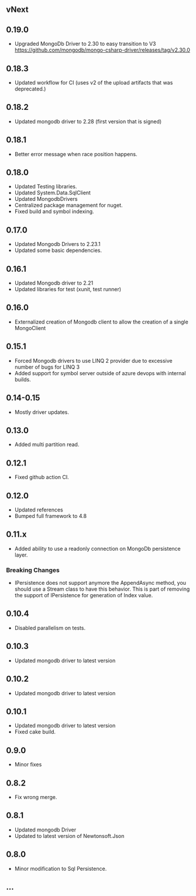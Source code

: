 ## vNext

## 0.19.0

- Upgraded MongoDb Driver to 2.30 to easy transition to V3 https://github.com/mongodb/mongo-csharp-driver/releases/tag/v2.30.0

## 0.18.3

- Updated workflow for CI (uses v2 of the upload artifacts that was deprecated.)

## 0.18.2

- Updated mongodb driver to 2.28 (first version that is signed)

## 0.18.1

- Better error message when race position happens.

## 0.18.0

- Updated Testing libraries.
- Updated System.Data.SqlClient
- Updated MongodbDrivers
- Centralized package management for nuget.
- Fixed build and symbol indexing.

## 0.17.0

- Updated Mongodb Drivers to 2.23.1
- Updated some basic dependencies.

## 0.16.1

- Updated Mongodb driver to 2.21
- Updated libraries for test (xunit, test runner)

## 0.16.0

- Externalized creation of Mongodb client to allow the creation of a single MongoClient

## 0.15.1

- Forced Mongodb drivers to use LINQ 2 provider due to excessive number of bugs for LINQ 3
- Added support for symbol server outside of azure devops with internal builds.

## 0.14-0.15

- Mostly driver updates.

## 0.13.0

- Added multi partition read.

## 0.12.1

- Fixed github action CI.

## 0.12.0

- Updated references
- Bumped full framework to 4.8

## 0.11.x

- Added ability to use a readonly connection on MongoDb persistence layer.

### Breaking Changes

- IPersistence does not support anymore the AppendAsync method, you should use a Stream class to have this behavior. This is part of removing the support of IPersistence for generation of Index value.

## 0.10.4

- Disabled parallelism on tests.

## 0.10.3

- Updated mongodb driver to latest version

## 0.10.2

- Updated mongodb driver to latest version

## 0.10.1

- Updated mongodb driver to latest version
- Fixed cake build.

## 0.9.0

- Minor fixes

## 0.8.2

- Fix wrong merge.

## 0.8.1

- Updated mongodb Driver 
- Updated to latest version of Newtonsoft.Json

## 0.8.0

- Minor modification to Sql Persistence.

## ...
